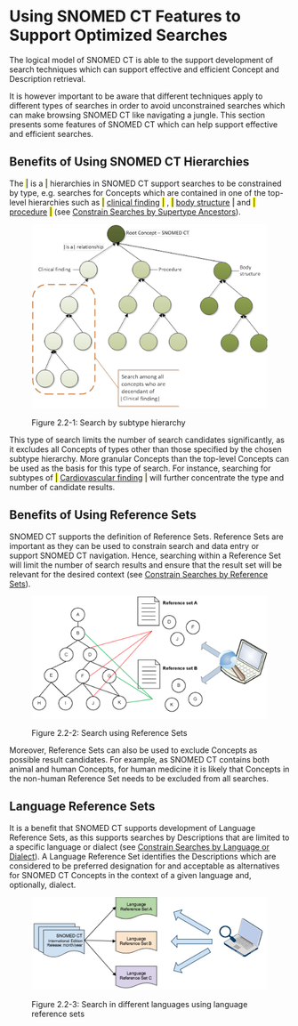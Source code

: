 # Using SNOMED CT Features to Support Optimized Searches

The logical model of SNOMED CT is able to the support development of search techniques which can support effective and efficient Concept and Description retrieval.

It is however important to be aware that different techniques apply to different types of searches in order to avoid unconstrained searches which can make browsing SNOMED CT like navigating a jungle. This section presents some features of SNOMED CT which can help support effective and efficient searches.

## Benefits of Using SNOMED CT Hierarchies

The <mark style="color:blue;">|</mark> is a <mark style="color:blue;">|</mark> hierarchies in SNOMED CT support searches to be constrained by type, e.g. searches for Concepts which are contained in one of the top-level hierarchies such as <mark style="color:blue;">|</mark> [clinical finding](https://browser.ihtsdotools.org/?perspective=full\&conceptId1=404684003\&edition=MAIN\&release=\&languages=en) <mark style="color:blue;">|</mark> , <mark style="color:blue;">|</mark> [body structure](https://browser.ihtsdotools.org/?perspective=full\&conceptId1=123037004\&edition=MAIN\&release=\&languages=en) <mark style="color:blue;">|</mark> and <mark style="color:blue;">|</mark> [procedure](https://browser.ihtsdotools.org/?perspective=full\&conceptId1=71388002\&edition=MAIN\&release=\&languages=en) <mark style="color:blue;">|</mark> (see [Constrain Searches by Supertype Ancestors](broken-reference)).

<figure><img src="../images/52170459.png" alt=""><figcaption><p>Figure 2.2-1: Search by subtype hierarchy</p></figcaption></figure>

This type of search limits the number of search candidates significantly, as it excludes all Concepts of types other than those specified by the chosen subtype hierarchy. More granular Concepts than the top-level Concepts can be used as the basis for this type of search. For instance, searching for subtypes of <mark style="color:blue;">|</mark> [Cardiovascular finding](https://browser.ihtsdotools.org/?perspective=full\&conceptId1=106063007\&edition=MAIN\&release=\&languages=en) <mark style="color:blue;">|</mark> will further concentrate the type and number of candidate results.

## Benefits of Using Reference Sets

SNOMED CT supports the definition of Reference Sets. Reference Sets are important as they can be used to constrain search and data entry or support SNOMED CT navigation. Hence, searching within a Reference Set will limit the number of search results and ensure that the result set will be relevant for the desired context (see [Constrain Searches by Reference Sets](broken-reference)).

<figure><img src="../images/52170458.png" alt=""><figcaption><p>Figure 2.2-2: Search using Reference Sets</p></figcaption></figure>

Moreover, Reference Sets can also be used to exclude Concepts as possible result candidates. For example, as SNOMED CT contains both animal and human Concepts, for human medicine it is likely that Concepts in the non-human Reference Set needs to be excluded from all searches.

## Language Reference Sets

It is a benefit that SNOMED CT supports development of Language Reference Sets, as this supports searches by Descriptions that are limited to a specific language or dialect (see [Constrain Searches by Language or Dialect](broken-reference)). A Language Reference Set identifies the Descriptions which are considered to be preferred designation for and acceptable as alternatives for SNOMED CT Concepts in the context of a given language and, optionally, dialect.

<figure><img src="../images/57815947.png" alt=""><figcaption><p>Figure 2.2-3: Search in different languages using language reference sets</p></figcaption></figure>
